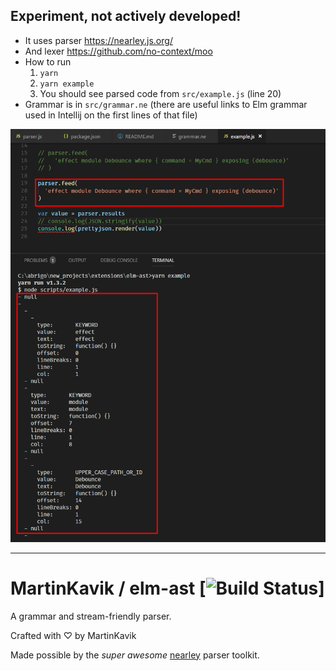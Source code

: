 ## Experiment, not actively developed!

* It uses parser https://nearley.js.org/
* And lexer https://github.com/no-context/moo
* How to run
  1.  `yarn`
  2.  `yarn example`
  3.  You should see parsed code from `src/example.js` (line 20)
* Grammar is in `src/grammar.ne` (there are useful links to Elm grammar used in Intellij on the first lines of that file)

![Screenshot.png](Screenshot.png)

---

# MartinKavik / elm-ast [![Build Status](https://travis-ci.org/github_username/github_repo.svg?branch=master)]

A grammar and stream-friendly parser.

Crafted with ♡ by MartinKavik

Made possible by the _super awesome_ [nearley](https://nearley.js.org/) parser toolkit.

